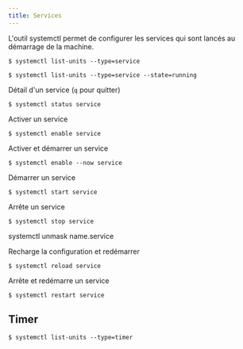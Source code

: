 ```yaml
---
title: Services
---
```


L'outil systemctl permet de configurer les services qui sont lancés au démarrage de la machine.


```shell
$ systemctl list-units --type=service
```

```shell
$ systemctl list-units --type=service --state=running
```



Détail d'un service (`q` pour quitter)

```shell
$ systemctl status service
```

Activer un service

```shell
$ systemctl enable service
```

Activer et démarrer un service

```shell
$ systemctl enable --now service
```

Démarrer un service

```shell
$ systemctl start service
```

Arrête un service

```shell
$ systemctl stop service
```

systemctl unmask name.service

Recharge la configuration et redémarrer

```shell
$ systemctl reload service
```

Arrête et redémarre un service

```shell
$ systemctl restart service
```

## Timer

```shell
$ systemctl list-units --type=timer
```
